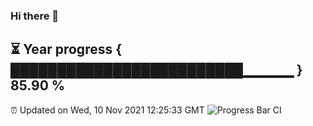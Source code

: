 ### Hi there 👋
⏳ Year progress { █████████████████████████▁▁▁▁▁ } 85.90 %
---
⏰ Updated on Wed, 10 Nov 2021 12:25:33 GMT
![Progress Bar CI](https://github.com/liununu/liununu/workflows/Progress%20Bar%20CI/badge.svg)
